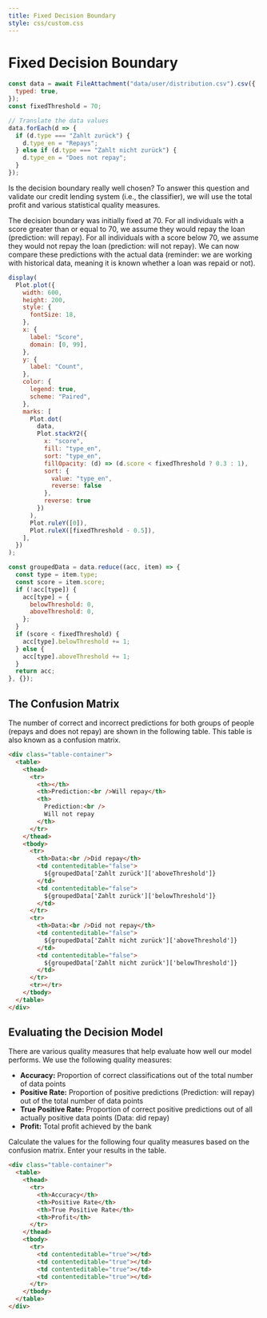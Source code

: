 ```yaml
---
title: Fixed Decision Boundary
style: css/custom.css
---
```


# Fixed Decision Boundary

```js
const data = await FileAttachment("data/user/distribution.csv").csv({
  typed: true,
});
const fixedThreshold = 70;

// Translate the data values
data.forEach(d => {
  if (d.type === "Zahlt zurück") {
    d.type_en = "Repays";
  } else if (d.type === "Zahlt nicht zurück") {
    d.type_en = "Does not repay";
  }
});
```

Is the decision boundary really well chosen? To answer this question and validate our credit lending system (i.e., the classifier), we will use the total profit and various statistical quality measures.

The decision boundary was initially fixed at 70. For all individuals with a score greater than or equal to 70, we assume they would repay the loan (prediction: will repay). For all individuals with a score below 70, we assume they would not repay the loan (prediction: will not repay).
We can now compare these predictions with the actual data (reminder: we are working with historical data, meaning it is known whether a loan was repaid or not).

```js
display(
  Plot.plot({
    width: 600,
    height: 200,
    style: {
      fontSize: 18,
    },
    x: {
      label: "Score",
      domain: [0, 99],
    },
    y: {
      label: "Count",
    },
    color: {
      legend: true,
      scheme: "Paired",
    },
    marks: [
      Plot.dot(
        data,
        Plot.stackY2({
          x: "score",
          fill: "type_en",
          sort: "type_en",
          fillOpacity: (d) => (d.score < fixedThreshold ? 0.3 : 1),
          sort: {
            value: "type_en",
            reverse: false
          },
          reverse: true
        })
      ),
      Plot.ruleY([0]),
      Plot.ruleX([fixedThreshold - 0.5]),
    ],
  })
);
```

```js
const groupedData = data.reduce((acc, item) => {
  const type = item.type;
  const score = item.score;
  if (!acc[type]) {
    acc[type] = {
      belowThreshold: 0,
      aboveThreshold: 0,
    };
  }
  if (score < fixedThreshold) {
    acc[type].belowThreshold += 1;
  } else {
    acc[type].aboveThreshold += 1;
  }
  return acc;
}, {});
```

## The Confusion Matrix

The number of correct and incorrect predictions for both groups of people (repays and does not repay) are shown in the following table. This table is also known as a confusion matrix.

```html
<div class="table-container">
  <table>
    <thead>
      <tr>
        <th></th>
        <th>Prediction:<br />Will repay</th>
        <th>
          Prediction:<br />
          Will not repay
        </th>
      </tr>
    </thead>
    <tbody>
      <tr>
        <th>Data:<br />Did repay</th>
        <td contenteditable="false">
          ${groupedData['Zahlt zurück']['aboveThreshold']}
        </td>
        <td contenteditable="false">
          ${groupedData['Zahlt zurück']['belowThreshold']}
        </td>
      </tr>
      <tr>
        <th>Data:<br />Did not repay</th>
        <td contenteditable="false">
          ${groupedData['Zahlt nicht zurück']['aboveThreshold']}
        </td>
        <td contenteditable="false">
          ${groupedData['Zahlt nicht zurück']['belowThreshold']}
        </td>
      </tr>
      <tr></tr>
    </tbody>
  </table>
</div>
```

## Evaluating the Decision Model

There are various quality measures that help evaluate how well our model performs.
We use the following quality measures:

- <b>Accuracy:</b> Proportion of correct classifications out of the total number of data points
- <b>Positive Rate:</b> Proportion of positive predictions (Prediction: will repay) out of the total number of data points
- <b>True Positive Rate:</b> Proportion of correct positive predictions out of all actually positive data points (Data: did repay)
- <b>Profit:</b> Total profit achieved by the bank

<div class="tip" label="Task">
Calculate the values for the following four quality measures based on the confusion matrix. Enter your results in the table.
</div>

```html
<div class="table-container">
  <table>
    <thead>
      <tr>
        <th>Accuracy</th>
        <th>Positive Rate</th>
        <th>True Positive Rate</th>
        <th>Profit</th>
      </tr>
    </thead>
    <tbody>
      <tr>
        <td contenteditable="true"></td>
        <td contenteditable="true"></td>
        <td contenteditable="true"></td>
        <td contenteditable="true"></td>
      </tr>
    </tbody>
  </table>
</div>
```
